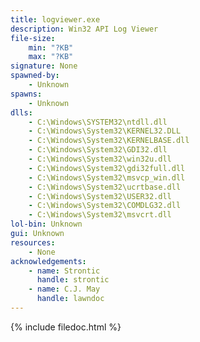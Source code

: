 ```yaml
---
title: logviewer.exe
description: Win32 API Log Viewer
file-size:
    min: "?KB"
    max: "?KB"
signature: None
spawned-by:
    - Unknown
spawns:
    - Unknown
dlls:
    - C:\Windows\SYSTEM32\ntdll.dll
    - C:\Windows\System32\KERNEL32.DLL
    - C:\Windows\System32\KERNELBASE.dll
    - C:\Windows\System32\GDI32.dll
    - C:\Windows\System32\win32u.dll
    - C:\Windows\System32\gdi32full.dll
    - C:\Windows\System32\msvcp_win.dll
    - C:\Windows\System32\ucrtbase.dll
    - C:\Windows\System32\USER32.dll
    - C:\Windows\System32\COMDLG32.dll
    - C:\Windows\System32\msvcrt.dll
lol-bin: Unknown
gui: Unknown
resources:
    - None
acknowledgements:
    - name: Strontic
      handle: strontic
    - name: C.J. May
      handle: lawndoc
---
```


{% include filedoc.html %}
